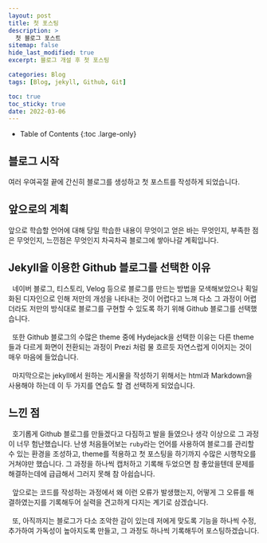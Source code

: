 ```yaml
---
layout: post
title: 첫 포스팅
description: >
  첫 블로그 포스트
sitemap: false
hide_last_modified: true
excerpt: 블로그 개설 후 첫 포스팅

categories: Blog
tags: [Blog, jekyll, Github, Git]

toc: true
toc_sticky: true
date: 2022-03-06
---
```

- Table of Contents
{:toc .large-only}

## 블로그 시작
여러 우여곡절 끝에 간신히 블로그를 생성하고 첫 포스트를 작성하게 되었습니다. <br>

## 앞으로의 계획
앞으로 학습할 언어에 대해 당일 학습한 내용이 무엇이고 얻은 바는 무엇인지, 부족한 점은 무엇인지, 느낀점은 무엇인지 차곡차곡 블로그에 쌓아나갈 계획입니다.

## Jekyll을 이용한 Github 블로그를 선택한 이유
&nbsp;&nbsp;네이버 블로그, 티스토리, Velog 등으로 블로그를 만드는 방법을 모색해보았으나 획일화된 디자인으로 인해 저만의 개성을 나타내는 것이 어렵다고 느껴 다소 그 과정이 어렵더라도 저만의 방식대로 블로그를 구현할 수 있도록 하기 위해 Github 블로그를 선택했습니다. <br><br>
&nbsp;&nbsp;또한 Github 블로그의 수많은 theme 중에 Hydejack을 선택한 이유는 다른 theme들과 다르게 화면이 전환되는 과정이 Prezi 처럼 물 흐르듯 자연스럽게 이어지는 것이 매우 마음에 들었습니다.<br><br>
&nbsp;&nbsp;마지막으로는 jekyll에서 원하는 게시물을 작성하기 위해서는 html과 Markdown을 사용해야 하는데 이 두 가지를 연습도 할 겸 선택하게 되었습니다.
 

## 느낀 점
&nbsp;&nbsp;호기롭게 Github 블로그를 만들겠다고 다짐하고 발을 들였으나 생각 이상으로 그 과정이 너무 험난했습니다. 난생 처음들어보는 `ruby`라는 언어를 사용하여 블로그를 관리할 수 있는 환경을 조성하고, theme를 적용하고 첫 포스팅을 하기까지 수많은 시행착오를 거쳐야만 했습니다. 그 과정을 하나씩 캡처하고 기록해 두었으면 참 좋았을텐데 문제를 해결하는데에 급급해서 그러지 못해 참 아쉽습니다.<br><br>
&nbsp;&nbsp;앞으로는 코드를 작성하는 과정에서 왜 이런 오류가 발생했는지, 어떻게 그 오류를 해결하였는지를 기록해두어 실력을 견고하게 다지는 계기로 삼겠습니다.<br><br>
&nbsp;&nbsp;또, 아직까지는 블로그가 다소 조악한 감이 있는데 저에게 맞도록 기능을 하나씩 수정,추가하여 가독성이 높아지도록 만들고, 그 과정도 하나씩 기록해두어 포스팅하겠습니다.